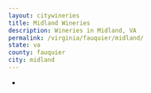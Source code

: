 ```yaml
---
layout: citywineries
title: Midland Wineries
description: Wineries in Midland, VA
permalink: /virginia/fauquier/midland/
state: va
county: fauquier
city: midland
---
```

-

